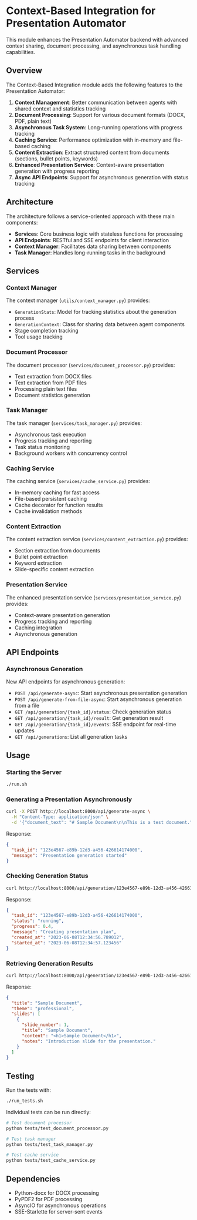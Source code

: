 # Context-Based Integration for Presentation Automator

This module enhances the Presentation Automator backend with advanced context sharing, document processing, and asynchronous task handling capabilities.

## Overview

The Context-Based Integration module adds the following features to the Presentation Automator:

1. **Context Management**: Better communication between agents with shared context and statistics tracking
2. **Document Processing**: Support for various document formats (DOCX, PDF, plain text)
3. **Asynchronous Task System**: Long-running operations with progress tracking
4. **Caching Service**: Performance optimization with in-memory and file-based caching
5. **Content Extraction**: Extract structured content from documents (sections, bullet points, keywords)
6. **Enhanced Presentation Service**: Context-aware presentation generation with progress reporting
7. **Async API Endpoints**: Support for asynchronous generation with status tracking

## Architecture

The architecture follows a service-oriented approach with these main components:

- **Services**: Core business logic with stateless functions for processing
- **API Endpoints**: RESTful and SSE endpoints for client interaction
- **Context Manager**: Facilitates data sharing between components
- **Task Manager**: Handles long-running tasks in the background

## Services

### Context Manager

The context manager (`utils/context_manager.py`) provides:

- `GenerationStats`: Model for tracking statistics about the generation process
- `GenerationContext`: Class for sharing data between agent components
- Stage completion tracking
- Tool usage tracking

### Document Processor

The document processor (`services/document_processor.py`) provides:

- Text extraction from DOCX files
- Text extraction from PDF files
- Processing plain text files
- Document statistics generation

### Task Manager

The task manager (`services/task_manager.py`) provides:

- Asynchronous task execution
- Progress tracking and reporting
- Task status monitoring
- Background workers with concurrency control

### Caching Service

The caching service (`services/cache_service.py`) provides:

- In-memory caching for fast access
- File-based persistent caching
- Cache decorator for function results
- Cache invalidation methods

### Content Extraction

The content extraction service (`services/content_extraction.py`) provides:

- Section extraction from documents
- Bullet point extraction
- Keyword extraction
- Slide-specific content extraction

### Presentation Service

The enhanced presentation service (`services/presentation_service.py`) provides:

- Context-aware presentation generation
- Progress tracking and reporting
- Caching integration
- Asynchronous generation

## API Endpoints

### Asynchronous Generation

New API endpoints for asynchronous generation:

- `POST /api/generate-async`: Start asynchronous presentation generation
- `POST /api/generate-from-file-async`: Start asynchronous generation from a file
- `GET /api/generation/{task_id}/status`: Check generation status
- `GET /api/generation/{task_id}/result`: Get generation result
- `GET /api/generation/{task_id}/events`: SSE endpoint for real-time updates
- `GET /api/generations`: List all generation tasks

## Usage

### Starting the Server

```bash
./run.sh
```

### Generating a Presentation Asynchronously

```bash
curl -X POST http://localhost:8000/api/generate-async \
  -H "Content-Type: application/json" \
  -d '{"document_text": "# Sample Document\n\nThis is a test document."}'
```

Response:
```json
{
  "task_id": "123e4567-e89b-12d3-a456-426614174000",
  "message": "Presentation generation started"
}
```

### Checking Generation Status

```bash
curl http://localhost:8000/api/generation/123e4567-e89b-12d3-a456-426614174000/status
```

Response:
```json
{
  "task_id": "123e4567-e89b-12d3-a456-426614174000",
  "status": "running",
  "progress": 0.4,
  "message": "Creating presentation plan",
  "created_at": "2023-06-08T12:34:56.789012",
  "started_at": "2023-06-08T12:34:57.123456"
}
```

### Retrieving Generation Results

```bash
curl http://localhost:8000/api/generation/123e4567-e89b-12d3-a456-426614174000/result
```

Response:
```json
{
  "title": "Sample Document",
  "theme": "professional",
  "slides": [
    {
      "slide_number": 1,
      "title": "Sample Document",
      "content": "<h1>Sample Document</h1>",
      "notes": "Introduction slide for the presentation."
    }
  ]
}
```

## Testing

Run the tests with:

```bash
./run_tests.sh
```

Individual tests can be run directly:

```bash
# Test document processor
python tests/test_document_processor.py

# Test task manager
python tests/test_task_manager.py

# Test cache service
python tests/test_cache_service.py
```

## Dependencies

- Python-docx for DOCX processing
- PyPDF2 for PDF processing
- AsyncIO for asynchronous operations
- SSE-Starlette for server-sent events 